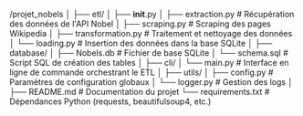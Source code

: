 /projet_nobels
│
├── etl/
│   ├── __init__.py
│   ├── extraction.py       # Récupération des données de l'API Nobel
│   ├── scraping.py         # Scraping des pages Wikipedia
│   ├── transformation.py   # Traitement et nettoyage des données
│   └── loading.py          # Insertion des données dans la base SQLite
│
├── database/
│   ├── Nobels.db           # Fichier de base SQLite
│   └── schema.sql          # Script SQL de création des tables
│
├── cli/
│   └── main.py             # Interface en ligne de commande orchestrant le ETL
│
├── utils/
│   ├── config.py           # Paramètres de configuration globaux
│   └── logger.py           # Gestion des logs
│
├── README.md               # Documentation du projet
└── requirements.txt        # Dépendances Python (requests, beautifulsoup4, etc.)
